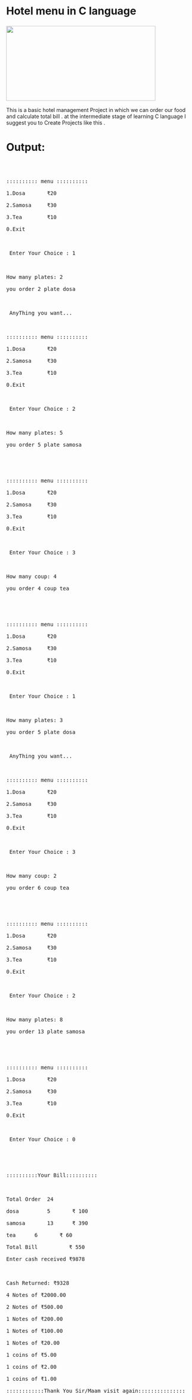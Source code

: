 # Hotel menu in C language
<h3><img align="center" src="https://media.giphy.com/media/3orif4xzApfAWWlcre/giphy.gif" height="200" width="400" /></h3>
This is a basic hotel management Project in which we can order our food and calculate total bill .
at the intermediate stage of learning C language I suggest you to Create Projects like this .

<h1>Output:</h1>

<pre>

</br>
:::::::::: menu ::::::::::</br>
1.Dosa		 ₹20</br>
2.Samosa	 ₹30</br>
3.Tea		 ₹10</br>
0.Exit</br>
</br>
 Enter Your Choice : 1</br>
</br>
How many plates: 2</br>
you order 2 plate dosa</br>
</br>
 AnyThing you want... </br>
</br>
:::::::::: menu ::::::::::</br>
1.Dosa		 ₹20</br>
2.Samosa	 ₹30</br>
3.Tea		 ₹10</br>
0.Exit</br>
</br>
 Enter Your Choice : 2</br>
</br>
How many plates: 5</br>
you order 5 plate samosa</br>
</br>
</br>
:::::::::: menu ::::::::::</br>
1.Dosa		 ₹20</br>
2.Samosa	 ₹30</br>
3.Tea		 ₹10</br>
0.Exit</br>
</br>
 Enter Your Choice : 3</br>
</br>
How many coup: 4</br>
you order 4 coup tea</br>
</br>
</br>
:::::::::: menu ::::::::::</br>
1.Dosa		 ₹20</br>
2.Samosa	 ₹30</br>
3.Tea		 ₹10</br>
0.Exit</br>
</br>
 Enter Your Choice : 1</br>
</br>
How many plates: 3</br>
you order 5 plate dosa</br>
</br>
 AnyThing you want... </br>
</br>
:::::::::: menu ::::::::::</br>
1.Dosa		 ₹20</br>
2.Samosa	 ₹30</br>
3.Tea		 ₹10</br>
0.Exit</br>
</br>
 Enter Your Choice : 3</br>
</br>
How many coup: 2</br>
you order 6 coup tea</br>
</br>
</br>
:::::::::: menu ::::::::::</br>
1.Dosa		 ₹20</br>
2.Samosa	 ₹30</br>
3.Tea		 ₹10</br>
0.Exit</br>
</br>
 Enter Your Choice : 2</br>
</br>
How many plates: 8</br>
you order 13 plate samosa</br>
</br>
</br>
:::::::::: menu ::::::::::</br>
1.Dosa		 ₹20</br>
2.Samosa	 ₹30</br>
3.Tea		 ₹10</br>
0.Exit</br>
</br>
 Enter Your Choice : 0</br>
</br>
</br>
::::::::::Your Bill:::::::::: </br>
</br>
Total Order  24</br>
dosa	     5		 ₹ 100</br>
samosa	     13		 ₹ 390</br>
tea	     6		 ₹ 60</br>
Total Bill     		₹ 550</br>
Enter cash received ₹9878</br>
</br>
Cash Returned: ₹9328</br>
4 Notes of ₹2000.00</br>
2 Notes of ₹500.00</br>
1 Notes of ₹200.00</br>
1 Notes of ₹100.00</br>
1 Notes of ₹20.00</br>
1 coins of ₹5.00</br>
1 coins of ₹2.00</br>
1 coins of ₹1.00</br>
::::::::::::Thank You Sir/Maam visit again::::::::::::::: </br>
</pre>

